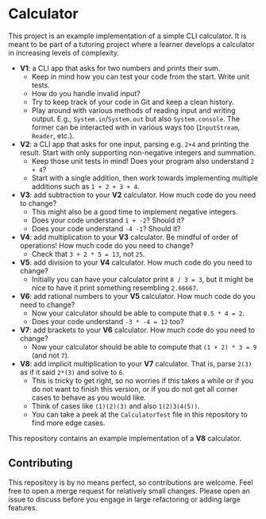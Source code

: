 # Calculator

This project is an example implementation of a simple CLI calculator. It is
meant to be part of a tutoring project where a learner develops a calculator in
increasing levels of complexity.

  - **V1**: a CLI app that asks for two numbers and prints their sum.
    - Keep in mind how you can test your code from the start. Write unit tests.
    - How do you handle invalid input?
    - Try to keep track of your code in Git and keep a clean history.
    - Play around with various methods of reading input and writing output.
      E.g., `System.in`/`System.out` but also `System.console`. The former can
      be interacted with in various ways too (`InputStream`, `Reader`, etc.).
  - **V2**: a CLI app that asks for one input, parsing e.g. `2+4` and printing
    the result. Start with only supporting non-negative integers and summation.
    - Keep those unit tests in mind! Does your program also understand `2 + 4`?
    - Start with a single addition, then work towards implementing multiple
      additions such as `1 + 2 + 3 + 4`.
  - **V3**: add subtraction to your **V2** calculator. How much code do you need
    to change?
    - This might also be a good time to implement negative integers.
    - Does your code understand `1 + -2`? Should it?
    - Does your code understand `-4 -1`? Should it?
  - **V4**: add multiplication to your **V3** calculator. Be mindful of order of
    operations! How much code do you need to change?
    - Check that `3 + 2 * 5 = 13`, not `25`. 
  - **V5**: add division to your **V4** calculator. How much code do you need to
    change?
    - Initially you can have your calculator print `8 / 3 = 3`, but it might be
      nice to have it print something resembling `2.66667`. 
  - **V6**: add rational numbers to your **V5** calculator. How much code do you
    need to change?
    - Now your calculator should be able to compute that `0.5 * 4 = 2`.
    - Does your code understand `-3 * -4 = 12` too?
  - **V7**: add brackets to your **V6** calculator. How much code do you need to
    change?
    - Now your calculator should be able to compute that `(1 + 2) * 3 = 9` (and
      not `7`).
  - **V8**: add implicit multiplication to your **V7** calculator. That is,
    parse `2(3)` as if it said `2*(3)` and solve to `6`.
    - This is tricky to get right, so no worries if this takes a while or if you
      do not want to finish this version, or if you do not get all corner cases
      to behave as you would like.
    - Think of cases like `(1)(2)(3)` and also `1(2)3(4(5))`.
    - You can take a peek at the `CalculatorTest` file in this repository to
      find more edge cases. 

This repository contains an example implementation of a **V8** calculator.


## Contributing

This repository is by no means perfect, so contributions are welcome. Feel free
to open a merge request for relatively small changes. Please open an issue to
discuss before you engage in large refactoring or adding large features.
